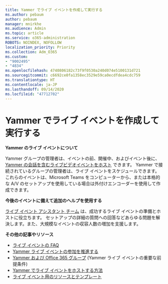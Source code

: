 ```yaml
---
title: Yammer でライブ イベントを作成して実行する
ms.author: pebaum
author: pebaum
manager: mnirkhe
ms.audience: Admin
ms.topic: article
ms.service: o365-administration
ROBOTS: NOINDEX, NOFOLLOW
localization_priority: Priority
ms.collection: Adm_O365
ms.custom:
- "9002495"
- "4834"
ms.openlocfilehash: 4740806182c73f9f0530a240d074e5100131d721
ms.sourcegitcommit: c6692ce0fa1358ec3529e59ca0ecdfdea4cdc759
ms.translationtype: HT
ms.contentlocale: ja-JP
ms.lasthandoff: 09/14/2020
ms.locfileid: "47712702"
---
```

# <a name="create-and-run-live-events-in-yammer"></a>Yammer でライブ イベントを作成して実行する

**Yammer のライブ イベントについて**

Yammer グループの管理者は、イベントの前、開催中、およびイベント後に、[Yammer の会話を含むライブビデオイベントをホスト](https://docs.microsoft.com/yammer/manage-yammer-groups/yammer-live-events) できます。 Yammer で接続されているグループの管理者は、ライブ イベントをスケジュールできます。 これらのイベントは、Microsoft Teams をコンピューターから、または本格的な A/V のセットアップを使用している場合は外付けエンコーダーを使用して作成できます。

**今後のイベントに備えて追加のヘルプを使用する**

[ライブ イベント アシスタント チーム](https://aka.ms/AA87gbh) は、成功するライブ イベントの準備とホストに役立ちます。 セットアップの詳細の質問への回答などあらゆる問題を解決します。また、大規模なイベントの収容人数の増加を支援します。

**その他の記事やリソース**

- [ライブ イベントの FAQ](https://support.office.com/article/43bbd59d-a734-4c8f-923d-6a239d137d34)
- [Yammer ライブ イベントの参加を推進する](https://support.office.com/article/drive-engagement-in-a-yammer-live-event-c0244ad8-6dcb-419c-add9-2e4a00543412?ui=en-US&rs=en-US&ad=US)
- [Yammer および Office 365 グループ](https://docs.microsoft.com/yammer/manage-yammer-groups/yammer-and-office-365-groups) (Yammer ライブ イベントの重要な前提条件)
- [Yammer でライブ イベントをホストする方法](https://aka.ms/LiveEventsinYammerplaybook)
- [ライブ イベント用のリソースとテンプレート](https://aka.ms/LiveEventYammerTemplates)
